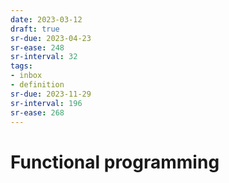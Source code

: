 ```yaml
---
date: 2023-03-12
draft: true
sr-due: 2023-04-23
sr-ease: 248
sr-interval: 32
tags:
- inbox
- definition
sr-due: 2023-11-29
sr-interval: 196
sr-ease: 268
---
```


# Functional programming
